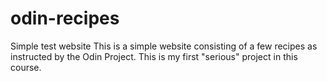 # odin-recipes
Simple test website
This is a simple website consisting of a few recipes as instructed by the Odin Project. This is my first "serious" project in this course. 
